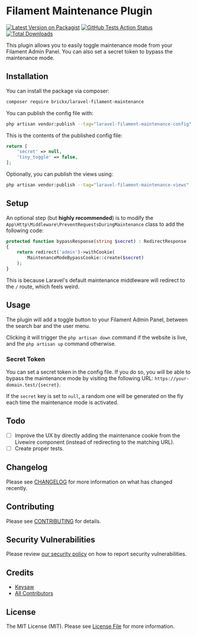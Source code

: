 # Filament Maintenance Plugin

[![Latest Version on Packagist](https://img.shields.io/packagist/v/brickx/laravel-filament-maintenance.svg?style=flat-square)](https://packagist.org/packages/brickx/laravel-filament-maintenance)
[![GitHub Tests Action Status](https://img.shields.io/github/actions/workflow/status/brickx/laravel-filament-maintenance/run-tests.yml?branch=main&label=tests&style=flat-square)](https://github.com/brickx/laravel-filament-maintenance/actions?query=workflow%3Arun-tests+branch%3Amain)
[![Total Downloads](https://img.shields.io/packagist/dt/brickx/laravel-filament-maintenance.svg?style=flat-square)](https://packagist.org/packages/brickx/laravel-filament-maintenance)

This plugin allows you to easily toggle maintenance mode from your Filament Admin Panel. You can also set a secret token to bypass the maintenance mode.

## Installation

You can install the package via composer:

```bash
composer require brickx/laravel-filament-maintenance
```

You can publish the config file with:

```bash
php artisan vendor:publish --tag="laravel-filament-maintenance-config"
```

This is the contents of the published config file:

```php
return [
    'secret' => null,
    'tiny_toggle' => false,
];
```

Optionally, you can publish the views using:

```bash
php artisan vendor:publish --tag="laravel-filament-maintenance-views"
```

## Setup

An optional step (but **highly recommended**) is to modify the `App\Http\Middleware\PreventRequestsDuringMaintenance` class to add the following code:

```php
protected function bypassResponse(string $secret) : RedirectResponse
{
    return redirect('admin')->withCookie(
        MaintenanceModeBypassCookie::create($secret)
    );
}
```

This is because Laravel's default maintenance middleware will redirect to the `/` route, which feels weird.

## Usage

The plugin will add a toggle button to your Filament Admin Panel, between the search bar and the user menu.

Clicking it will trigger the `php artisan down` command if the website is live, and the `php artisan up` command otherwise.

### Secret Token

You can set a secret token in the config file. If you do so, you will be able to bypass the maintenance mode by visiting the following URL: `https://your-domain.test/{secret}`.

If the `secret` key is set to `null`, a random one will be generated on the fly each time the maintenance mode is activated.

## Todo

- [ ] Improve the UX by directly adding the maintenance cookie from the Livewire component (instead of redirecting to the matching URL).
- [ ] Create proper tests.

## Changelog

Please see [CHANGELOG](CHANGELOG.md) for more information on what has changed recently.

## Contributing

Please see [CONTRIBUTING](CONTRIBUTING.md) for details.

## Security Vulnerabilities

Please review [our security policy](../../security/policy) on how to report security vulnerabilities.

## Credits

- [Keysaw](https://github.com/Keysaw)
- [All Contributors](../../contributors)

## License

The MIT License (MIT). Please see [License File](LICENSE.md) for more information.
